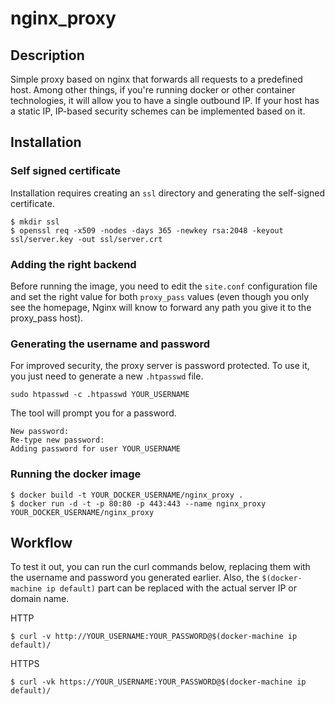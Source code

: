 # nginx_proxy

## Description

Simple proxy based on nginx that forwards all requests to a predefined host. Among other things, if you're running docker or other container technologies, it will allow you to have a single outbound IP. If your host has a static IP, IP-based security schemes can be implemented based on it.

## Installation

### Self signed certificate

Installation requires creating an `ssl` directory and generating the self-signed certificate.

```
$ mkdir ssl
$ openssl req -x509 -nodes -days 365 -newkey rsa:2048 -keyout ssl/server.key -out ssl/server.crt
```

### Adding the right backend

Before running the image, you need to edit the `site.conf` configuration file and set the right value for both `proxy_pass` values (even though you only see the homepage, Nginx will know to forward any path you give it to the proxy_pass host).

### Generating the username and password

For improved security, the proxy server is password protected. To use it, you just need to generate a new `.htpasswd` file.

```
sudo htpasswd -c .htpasswd YOUR_USERNAME
```

The tool will prompt you for a password.

```
New password:
Re-type new password:
Adding password for user YOUR_USERNAME
```

### Running the docker image

```
$ docker build -t YOUR_DOCKER_USERNAME/nginx_proxy .
$ docker run -d -t -p 80:80 -p 443:443 --name nginx_proxy YOUR_DOCKER_USERNAME/nginx_proxy
```

## Workflow

To test it out, you can run the curl commands below, replacing them with the username and password you generated earlier. Also, the `$(docker-machine ip default)` part can be replaced with the actual server IP or domain name.

HTTP

```
$ curl -v http://YOUR_USERNAME:YOUR_PASSWORD@$(docker-machine ip default)/
```

HTTPS
```
$ curl -vk https://YOUR_USERNAME:YOUR_PASSWORD@$(docker-machine ip default)/
```
